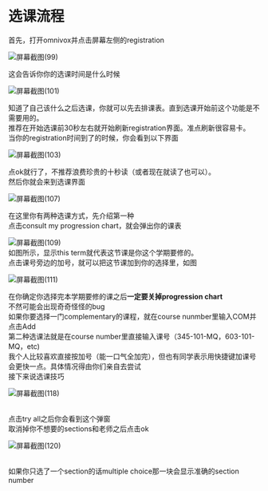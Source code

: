 # 选课流程
首先，打开omnivox并点击屏幕左侧的registration 

![屏幕截图(99)](https://user-images.githubusercontent.com/103059897/171047653-784acde6-f9c3-46b9-a364-9f8148295acf.png)

这会告诉你你的选课时间是什么时候

![屏幕截图(101)](https://user-images.githubusercontent.com/103059897/171047999-23d3d9ef-8d0e-4732-aa30-daab017a5f33.png)

知道了自己该什么之后选课，你就可以先去排课表。直到选课开始前这个功能是不需要用的。
<br>推荐在开始选课前30秒左右就开始刷新registration界面。准点刷新很容易卡。
<br>当你的registration时间到了的时候，你会看到以下界面

![屏幕截图(103)](https://user-images.githubusercontent.com/103059897/171048418-79374962-4ad0-4cb5-9510-988ce3a969d3.png)

点ok就行了，不推荐浪费珍贵的十秒读（或者现在就读了也可以）。
<br>然后你就会来到选课界面

![屏幕截图(107)](https://user-images.githubusercontent.com/103059897/171048837-802fdb0c-3928-4c3d-8d8b-dad229310160.png)

在这里你有两种选课方式，先介绍第一种
<br>点击consult my progression chart，就会弹出你的课表

![屏幕截图(109)](https://user-images.githubusercontent.com/103059897/171049188-565677bf-3686-4cc9-a2af-2f6b8810c2b8.png)
<br> 如图所示，显示this term就代表这节课是你这个学期要修的。
<br>点击课号旁边的加号，就可以把这节课加到你的选择里，如图

![屏幕截图(111)](https://user-images.githubusercontent.com/103059897/171049512-a8802f3b-2f68-463d-aca3-f7d95d3b0cad.png)

在你确定你选择完本学期要修的课之后<b>一定要关掉progression chart</b>
<br>不然可能会出现奇奇怪怪的bug
<br>如果你要选择一门complementary的课程，就在course nunmber里输入COM并点击Add
<br>第二种选课法就是在course number里直接输入课号（345-101-MQ，603-101-MQ，etc)
<br>我个人比较喜欢直接按加号（能一口气全加完），但也有同学表示用快捷键加课号会更快一点。具体情况得由你们亲自去尝试
<br>接下来说选课技巧

![屏幕截图(118)](https://user-images.githubusercontent.com/103059897/171518585-e7f4be50-d744-4848-ab25-f1043bb2d086.png)

<br>点击try all之后你会看到这个弹窗
<br>取消掉你不想要的sections和老师之后点击ok

![屏幕截图(120)](https://user-images.githubusercontent.com/103059897/171518742-96725ea5-8177-4951-8b25-e68ecc471062.png)

<br>如果你只选了一个section的话multiple choice那一块会显示准确的section number
